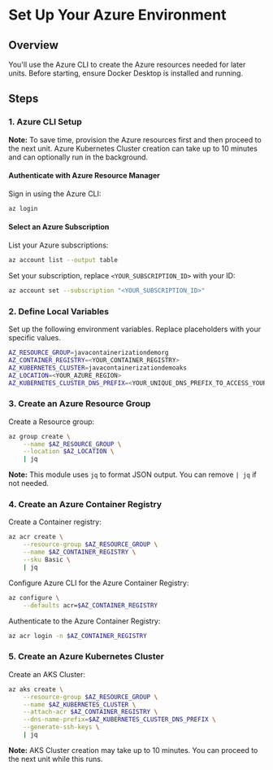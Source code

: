 
# Set Up Your Azure Environment

## Overview
You'll use the Azure CLI to create the Azure resources needed for later units. Before starting, ensure Docker Desktop is installed and running.



## Steps

### 1. Azure CLI Setup
**Note:** To save time, provision the Azure resources first and then proceed to the next unit. Azure Kubernetes Cluster creation can take up to 10 minutes and can optionally run in the background.

#### Authenticate with Azure Resource Manager
Sign in using the Azure CLI:
```bash
az login
```

#### Select an Azure Subscription
List your Azure subscriptions:
```bash
az account list --output table
```
Set your subscription, replace `<YOUR_SUBSCRIPTION_ID>` with your ID:
```bash
az account set --subscription "<YOUR_SUBSCRIPTION_ID>"
```

### 2. Define Local Variables
Set up the following environment variables. Replace placeholders with your specific values.
```bash
AZ_RESOURCE_GROUP=javacontainerizationdemorg
AZ_CONTAINER_REGISTRY=<YOUR_CONTAINER_REGISTRY>
AZ_KUBERNETES_CLUSTER=javacontainerizationdemoaks
AZ_LOCATION=<YOUR_AZURE_REGION>
AZ_KUBERNETES_CLUSTER_DNS_PREFIX=<YOUR_UNIQUE_DNS_PREFIX_TO_ACCESS_YOUR_AKS_CLUSTER>
```

### 3. Create an Azure Resource Group
Create a Resource group:
```bash
az group create \
    --name $AZ_RESOURCE_GROUP \
    --location $AZ_LOCATION \
    | jq
```
**Note:** This module uses `jq` to format JSON output. You can remove `| jq` if not needed.

### 4. Create an Azure Container Registry
Create a Container registry:
```bash
az acr create \
    --resource-group $AZ_RESOURCE_GROUP \
    --name $AZ_CONTAINER_REGISTRY \
    --sku Basic \
    | jq
```
Configure Azure CLI for the Azure Container Registry:
```bash
az configure \
    --defaults acr=$AZ_CONTAINER_REGISTRY
```
Authenticate to the Azure Container Registry:
```bash
az acr login -n $AZ_CONTAINER_REGISTRY
```

### 5. Create an Azure Kubernetes Cluster
Create an AKS Cluster:
```bash
az aks create \
    --resource-group $AZ_RESOURCE_GROUP \
    --name $AZ_KUBERNETES_CLUSTER \
    --attach-acr $AZ_CONTAINER_REGISTRY \
    --dns-name-prefix=$AZ_KUBERNETES_CLUSTER_DNS_PREFIX \
    --generate-ssh-keys \
    | jq
```
**Note:** AKS Cluster creation may take up to 10 minutes. You can proceed to the next unit while this runs.


